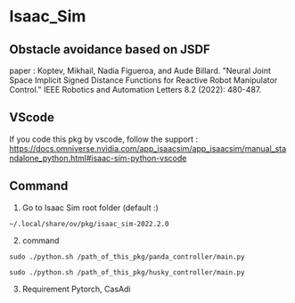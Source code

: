 # Isaac_Sim

## Obstacle avoidance based on JSDF
paper : 
Koptev, Mikhail, Nadia Figueroa, and Aude Billard. "Neural Joint Space Implicit Signed Distance Functions for Reactive Robot Manipulator Control." IEEE Robotics and Automation Letters 8.2 (2022): 480-487.

## VScode
If you code this pkg by vscode, follow the support :
https://docs.omniverse.nvidia.com/app_isaacsim/app_isaacsim/manual_standalone_python.html#isaac-sim-python-vscode

## Command
1. Go to Isaac Sim root folder (default :)
  ```
  ~/.local/share/ov/pkg/isaac_sim-2022.2.0
  ```
2. command
  ```
  sudo ./python.sh /path_of_this_pkg/panda_controller/main.py
  ```
  
  ```
  sudo ./python.sh /path_of_this_pkg/husky_controller/main.py
  ```
  
  3. Requirement
  Pytorch, CasAdi
